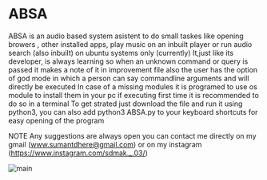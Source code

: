 # ABSA
ABSA is an audio based system asistent to do small taskes like opening browers , other installed apps, play music on an inbuilt player or run audio search (also inbuilt) on ubuntu systems only (currently)
It,just like its developer, is always learning so when an unknown command or query is passed it makes a note of it in improvement file also the user has the option of god mode in which a person can say commandline arguments and will directly be executed
In case of a missing modules it is programed to use os module to install them in your pc if executing first time it is recommended to do so in a terminal
To get strated just download the file and run it using python3, you can also add python3 ABSA.py to your keyboard shortcuts for easy opening of the program

NOTE Any suggestions are always open you can contact me directly on my gmail (www.sumantdhere@gmail.com) or on my instagram (https://www.instagram.com/sdmak._.03/) 


![main](https://user-images.githubusercontent.com/101937683/180070824-f1fa8441-ebe8-4d96-9ddd-f75da34bbedf.png)
